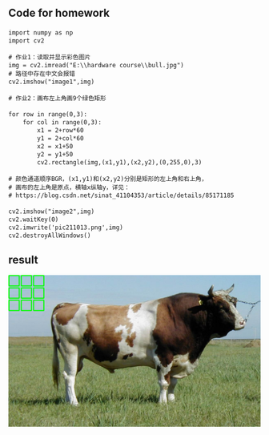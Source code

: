 ## Code for homework

```
import numpy as np
import cv2

# 作业1：读取并显示彩色图片
img = cv2.imread("E:\\hardware course\\bull.jpg")
# 路径中存在中文会报错
cv2.imshow("image1",img)

# 作业2：画布左上角画9个绿色矩形

for row in range(0,3):
    for col in range(0,3):
        x1 = 2+row*60
        y1 = 2+col*60
        x2 = x1+50
        y2 = y1+50
        cv2.rectangle(img,(x1,y1),(x2,y2),(0,255,0),3)

# 颜色通道顺序BGR，(x1,y1)和(x2,y2)分别是矩形的左上角和右上角，
# 画布的左上角是原点，横轴x纵轴y，详见：
# https://blog.csdn.net/sinat_41104353/article/details/85171185

cv2.imshow("image2",img)
cv2.waitKey(0)
cv2.imwrite('pic211013.png',img)
cv2.destroyAllWindows()
```
## result
![](https://github.com/ophwsjtu18/ohw21f/blob/1be0577fc18520bbb17626fb453158e21b257bee/yqj/week5/pic211013.png)
